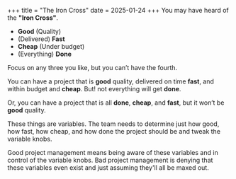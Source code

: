 +++
title = "The Iron Cross"
date = 2025-01-24
+++
You may have heard of the __"Iron Cross"__.

* __Good__ (Quality)
* (Delivered) __Fast__
* __Cheap__ (Under budget)
* (Everything) __Done__

Focus on any three you like, but you can’t have the fourth.

You can have a project that is __good__ quality, delivered on time __fast__, and within budget and __cheap__. But! not everything will get __done__. 

Or, you can have a project that is all __done__, __cheap__, and __fast__, but it won’t be __good__ quality.

These things are variables. The team needs to determine just how good, how fast, how cheap, and how done the project should be and tweak the variable knobs. 

Good project management means being aware of these variables and in control of the variable knobs.  Bad project management is denying that these variables even exist and just assuming they'll all be maxed out.
